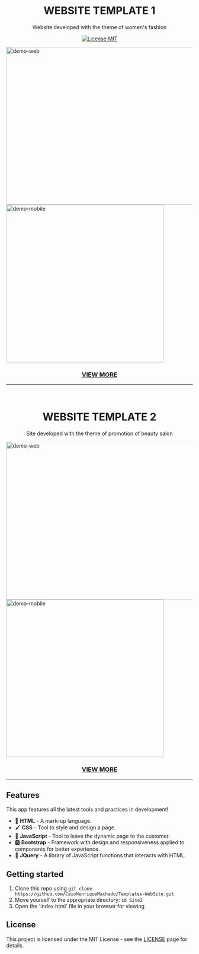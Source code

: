 <br>
<h1 align="center">
  WEBSITE TEMPLATE 1
</h1>
<p align="center">Website developed with the theme of women's fashion</p>

<p align="center">
  <a href="https://opensource.org/licenses/MIT">
    <img src="https://img.shields.io/badge/License-MIT-blue.svg" alt="License MIT">
  </a>
</p>

<div>
  <img src="./Site1/assets/desktop.gif" alt="demo-web" height="425" width="660">
  <img src="./Site1/assets/mobile.gif" alt="demo-mobile" height="425">
</div>
<h3 align="center"><a href="https://github.com/CaioHenriqueMachado/Templates-WebSite/tree/master/Site1">VIEW MORE</a></h3>
<hr/>

<br>
<h1 align="center">
  WEBSITE TEMPLATE 2
</h1>
<p align="center">Site developed with the theme of promotion of beauty salon</p>

<div>
  <img src="./Site2/assets/desktop.gif" alt="demo-web" height="425" width="660">
  <img src="./Site2/assets/mobile.gif" alt="demo-mobile" height="425">
</div>
<h3 align="center"><a href="https://github.com/CaioHenriqueMachado/Templates-WebSite/tree/master/Site2">VIEW MORE</a></h3>
<hr/>

## Features

This app features all the latest tools and practices in development!

- 📄 **HTML** 	      - A mark-up language.
- 🖌️ **CSS** 	        - Tool to style and design a page.
- 📱 **JavaScript**    - Tool to leave the dynamic page to the customer.
- 🅱️ **Bootstrap** 	- Framework with design and responsiveness applied to components for better experience.
- 📘 **JQuery** 	- A library of JavaScript functions that interacts with HTML.

## Getting started

1. Clone this repo using `git clone https://github.com/CaioHenriqueMachado/Templates-WebSite.git`
2. Move yourself to the appropriate directory: `cd Site2`<br />
3. Open the 'index.html' file in your browser for viewing

## License

This project is licensed under the MIT License - see the [LICENSE](https://opensource.org/licenses/MIT) page for details.
